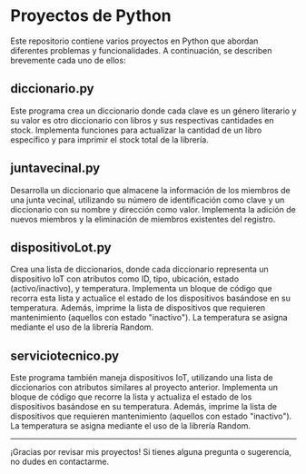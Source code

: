 # Proyectos de Python

Este repositorio contiene varios proyectos en Python que abordan diferentes problemas y funcionalidades. A continuación, se describen brevemente cada uno de ellos:

## diccionario.py

Este programa crea un diccionario donde cada clave es un género literario y su valor es otro diccionario con libros y sus respectivas cantidades en stock. Implementa funciones para actualizar la cantidad de un libro específico y para imprimir el stock total de la librería.

## juntavecinal.py

Desarrolla un diccionario que almacene la información de los miembros de una junta vecinal, utilizando su número de identificación como clave y un diccionario con su nombre y dirección como valor. Implementa la adición de nuevos miembros y la eliminación de miembros existentes del registro.

## dispositivoLot.py

Crea una lista de diccionarios, donde cada diccionario representa un dispositivo IoT con atributos como ID, tipo, ubicación, estado (activo/inactivo), y temperatura. Implementa un bloque de código que recorra esta lista y actualice el estado de los dispositivos basándose en su temperatura. Además, imprime la lista de dispositivos que requieren mantenimiento (aquellos con estado "inactivo"). La temperatura se asigna mediante el uso de la librería Random.

## serviciotecnico.py

Este programa también maneja dispositivos IoT, utilizando una lista de diccionarios con atributos similares al proyecto anterior. Implementa un bloque de código que recorre la lista y actualiza el estado de los dispositivos basándose en su temperatura. Además, imprime la lista de dispositivos que requieren mantenimiento (aquellos con estado "inactivo"). La temperatura se asigna mediante el uso de la librería Random.

---

¡Gracias por revisar mis proyectos! Si tienes alguna pregunta o sugerencia, no dudes en contactarme.
